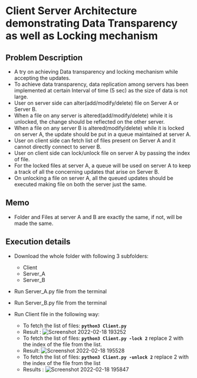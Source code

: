 # Client Server Architecture demonstrating Data Transparency as well as Locking mechanism

## Problem Description
   - A try on achieving Data transparency and locking mechanism while accepting the updates.
   - To achieve data transparency, data replication among servers has been implemented at certain Interval of time (5 sec) as the size of data is not large.
   - User on server side can alter(add/modify/delete) file on Server A or Server B.
   - When a file on any server is altered(add/modify/delete) while it is unlocked, the change should be reflected on the other server.
   - When a file on any server B is altered(modify/delete) while it is locked on server A, the update should be put in a queue maintained at server A.
   - User on client side can fetch list of files present on Server A and it cannot directly connect to server B.
   - User on client side can lock/unlock file on server A by passing the index of file.
   - For the locked files at server A, a queue will be used on server A to keep a track of all the concerning updates that arise on Server B.
   - On unlocking a file on server A, all the queued updates should be executed making file on both the server just the same. 

## Memo
   - Folder and Files at server A and B are exactly the same, if not, will be made the same.
   
## Execution details

* Download the whole folder with following 3 subfolders:
   * Client
   * Server_A
   * Server_B


* Run Server_A.py file from the terminal
* Run Server_B.py file from the terminal
* Run Client file in the following way:
    * To fetch the list of files: __`python3 Client.py`__   
    * Result : ![Screenshot 2022-02-18 193252](https://user-images.githubusercontent.com/25501934/154781509-8dfe6bc6-ba5a-4856-805a-d18bff137f53.png)
    * To fetch the list of files: __`python3 Client.py -lock 2`__ replace 2 with the index of the file from the list.
    * Result: ![Screenshot 2022-02-18 195528](https://user-images.githubusercontent.com/25501934/154781606-73479032-33f5-4457-b8f9-37d87899bb79.png)
    * To fetch the list of files: __`python3 Client.py -unlock 2`__ replace 2 with the index of the file from the list
    * Results : ![Screenshot 2022-02-18 195847](https://user-images.githubusercontent.com/25501934/154781758-f547e058-d7de-4e18-a18d-4a54962c6763.png)



